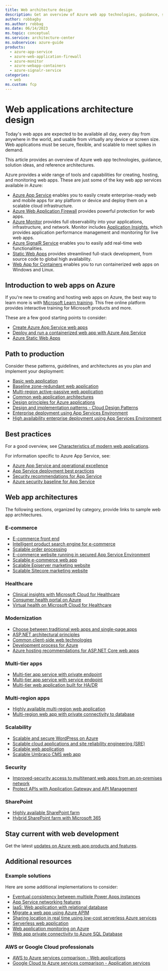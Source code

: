 ```yaml
---
title: Web architecture design
description: Get an overview of Azure web app technologies, guidance, solution ideas, and reference architectures.
author: robbagby
ms.author: robbag
ms.date: 06/14/2023
ms.topic: conceptual
ms.service: architecture-center
ms.subservice: azure-guide
products:
  - azure-app-service
  - azure-web-application-firewall
  - azure-monitor
  - azure-webapp-containers
  - azure-signalr-service
categories:
  - web
ms.custom: fcp
---
```


# Web applications architecture design

Today's web apps are expected to be available all day, every day from anywhere in the world, and usable from virtually any device or screen size. Web applications must be secure, flexible, and scalable to meet spikes in demand.

This article provides an overview of Azure web app technologies, guidance, solution ideas, and reference architectures.

Azure provides a wide range of tools and capabilities for creating, hosting, and monitoring web apps. These are just some of the key web app services available in Azure:

- [Azure App Service](https://azure.microsoft.com/services/app-service) enables you to easily create enterprise-ready web and mobile apps for any platform or device and deploy them on a scalable cloud infrastructure.
- [Azure Web Application Firewall](https://azure.microsoft.com/services/web-application-firewall) provides powerful protection for web apps.
- [Azure Monitor](https://azure.microsoft.com/services/monitor) provides full observability into your applications, infrastructure, and network. Monitor includes [Application Insights](/azure/azure-monitor/app/app-insights-overview), which provides application performance management and monitoring for live web apps.
- [Azure SignalR Service](https://azure.microsoft.com/services/signalr-service) enables you to easily add real-time web functionalities.
- [Static Web Apps](https://azure.microsoft.com/services/app-service/static) provides streamlined full-stack development, from source code to global high availability.
- [Web App for Containers](https://azure.microsoft.com/services/app-service/containers) enables you to run containerized web apps on Windows and Linux.

## Introduction to web apps on Azure

If you're new to creating and hosting web apps on Azure, the best way to learn more is with [Microsoft Learn training](/training/?WT.mc_id=learnaka). This free online platform provides interactive training for Microsoft products and more.

These are a few good starting points to consider:

- [Create Azure App Service web apps](/training/paths/create-azure-app-service-web-apps)
- [Deploy and run a containerized web app with Azure App Service](/training/modules/deploy-run-container-app-service)
- [Azure Static Web Apps](/training/paths/azure-static-web-apps)

## Path to production

Consider these patterns, guidelines, and architectures as you plan and implement your deployment:

- [Basic web application](architectures/basic-web-app.yml)
- [Baseline zone-redundant web application](architectures/baseline-zone-redundant.yml)
- [Multi-region active-passive web application](architectures/multi-region.yml)
- [Common web application architectures](/dotnet/architecture/modern-web-apps-azure/common-web-application-architectures)
- [Design principles for Azure applications](../guide/design-principles/index.md)
- [Design and implementation patterns - Cloud Design Patterns](../patterns/category/design-implementation.md)
- [Enterprise deployment using App Services Environment](../reference-architectures/enterprise-integration/ase-standard-deployment.yml)
- [High availability enterprise deployment using App Services Environment](../reference-architectures/enterprise-integration/ase-high-availability-deployment.yml)

## Best practices

For a good overview, see [Characteristics of modern web applications](/dotnet/architecture/modern-web-apps-azure/modern-web-applications-characteristics).

For information specific to Azure App Service, see:

- [Azure App Service and operational excellence](/azure/architecture/framework/services/compute/azure-app-service/operational-excellence)  
- [App Service deployment best practices](/azure/app-service/deploy-best-practices)
- [Security recommendations for App Service](/azure/app-service/security-recommendations)
- [Azure security baseline for App Service](/security/benchmark/azure/baselines/app-service-security-baseline)

## Web app architectures

The following sections, organized by category, provide links to sample web app architectures.

### E-commerce

- [E-commerce front end](../example-scenario/apps/ecommerce-scenario.yml)
- [Intelligent product search engine for e-commerce](../example-scenario/apps/ecommerce-search.yml)
- [Scalable order processing](../example-scenario/data/ecommerce-order-processing.yml)
- [E-commerce website running in secured App Service Environment](../web-apps/idea/ecommerce-website-running-in-secured-ase.yml)
- [Scalable e-commerce web app](../web-apps/idea/scalable-ecommerce-web-app.yml)
- [Scalable Episerver marketing website](../web-apps/hosting-applications/digital-marketing-episerver.yml)
- [Scalable Sitecore marketing website](../web-apps/hosting-applications/digital-marketing-sitecore.yml)

### Healthcare

- [Clinical insights with Microsoft Cloud for Healthcare](../example-scenario/mch-health/medical-data-insights.yml)
- [Consumer health portal on Azure](../example-scenario/digital-health/health-portal.yml)
- [Virtual health on Microsoft Cloud for Healthcare](../example-scenario/mch-health/virtual-health-mch.yml)

### Modernization

- [Choose between traditional web apps and single-page apps](/dotnet/architecture/modern-web-apps-azure/choose-between-traditional-web-and-single-page-apps)
- [ASP.NET architectural principles](/dotnet/architecture/modern-web-apps-azure/architectural-principles)
- [Common client-side web technologies](/dotnet/architecture/modern-web-apps-azure/common-client-side-web-technologies)
- [Development process for Azure](/dotnet/architecture/modern-web-apps-azure/development-process-for-azure)
- [Azure hosting recommendations for ASP.NET Core web apps](/dotnet/architecture/modern-web-apps-azure/azure-hosting-recommendations-for-asp-net-web-apps)

### Multi-tier apps

- [Multi-tier app service with private endpoint](../example-scenario/web/multi-tier-app-service-private-endpoint.yml)
- [Multi-tier app service with service endpoint](../reference-architectures/app-service-web-app/multi-tier-app-service-service-endpoint.yml)
- [Multi-tier web application built for HA/DR](../example-scenario/infrastructure/multi-tier-app-disaster-recovery.yml)

### Multi-region apps

- [Highly available multi-region web application](../web-apps/app-services/architectures/multi-region.yml)
- [Multi-region web app with private connectivity to database](../example-scenario/sql-failover/app-service-private-sql-multi-region.yml)

### Scalability

- [Scalable and secure WordPress on Azure](../web-apps/hosting-applications/wordpress.yml)
- [Scalable cloud applications and site reliability engineering (SRE)](../example-scenario/apps/scalable-apps-performance-modeling-site-reliability.yml)
- [Scalable web application](../reference-architectures/app-service-web-app/scalable-web-app.yml)
- [Scalable Umbraco CMS web app](../web-apps/hosting-applications/medium-umbraco-web-app.yml)

### Security

- [Improved-security access to multitenant web apps from an on-premises network](../example-scenario/security/access-multitenant-web-app-from-on-premises.yml)
- [Protect APIs with Application Gateway and API Management](../reference-architectures/apis/protect-apis.yml)

### SharePoint

- [Highly available SharePoint farm](../solution-ideas/articles/highly-available-sharepoint-farm.yml)
- [Hybrid SharePoint farm with Microsoft 365](../solution-ideas/articles/sharepoint-farm-microsoft-365.yml)

## Stay current with web development

Get the latest [updates on Azure web app products and features](https://azure.microsoft.com/updates/?category=web).

## Additional resources

### Example solutions

Here are some additional implementations to consider:

- [Eventual consistency between multiple Power Apps instances](/azure/architecture/guide/power-platform/eventual-consistency)
- [App Service networking features](/azure/app-service/networking-features)
- [IaaS: Web application with relational database](../high-availability/ref-arch-iaas-web-and-db.yml)
- [Migrate a web app using Azure APIM](../example-scenario/apps/apim-api-scenario.yml)
- [Sharing location in real time using low-cost serverless Azure services](../example-scenario/signalr/index.yml)
- [Serverless web application](../reference-architectures/serverless/web-app.yml)
- [Web application monitoring on Azure](../reference-architectures/app-service-web-app/app-monitoring.yml)
- [Web app private connectivity to Azure SQL Database](../example-scenario/private-web-app/private-web-app.yml)

### AWS or Google Cloud professionals

- [AWS to Azure services comparison - Web applications](/azure/architecture/aws-professional/services#web-applications)
- [Google Cloud to Azure services comparison - Application services](/azure/architecture/gcp-professional/services#application-services)